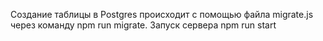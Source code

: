 Создание таблицы в Postgres происходит с помощью файла migrate.js через команду npm run migrate.
Запуск сервера npm run start
